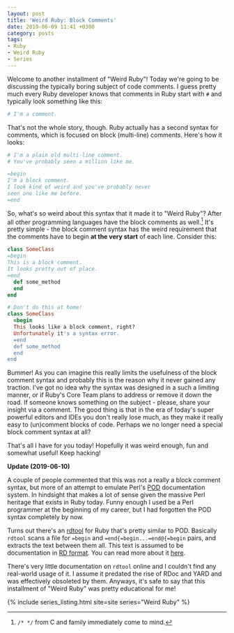 ```yaml
---
layout: post
title: 'Weird Ruby: Block Comments'
date: 2019-06-09 11:41 +0300
category: posts
tags:
- Ruby
- Weird Ruby
- Series
---
```


Welcome to another installment of "Weird Ruby"! Today we're going to be
discussing the typically boring subject of code comments. I guess pretty
much every Ruby developer knows that comments in Ruby start with `#` and
typically look something like this:

``` ruby
# I'm a comment.
```

That's not the whole story, though. Ruby actually has a second syntax for comments,
which is focused on block (multi-line) comments. Here's how it looks:

``` ruby
# I'm a plain old multi-line comment.
# You've probably seen a million like me.

=begin
I'm a block comment.
I look kind of weird and you've probably never
seen one like me before.
=end
```

So, what's so weird about this syntax that it made it to "Weird Ruby"? After all other
programming languages have the block comments as well.[^1] It's pretty simple -
the block comment syntax has the weird requirement that the comments have to
begin **at the very start** of each line. Consider this:

``` ruby
class SomeClass
=begin
This is a block comment.
It looks pretty out of place.
=end
  def some_method
  end
end

# Don't do this at home!
class SomeClass
  =begin
  This looks like a block comment, right?
  Unfortunately it's a syntax error.
  =end
  def some_method
  end
end
```

Bummer! As you can imagine this really limits the usefulness of the block comment syntax and
probably this is the reason why it never gained any traction. I've got no idea why
the syntax was designed in a such a limiting manner, or if Ruby's Core Team plans to address or remove it down the road.
If someone knows something on the subject - please, share your insight via a comment.
The good thing is that in the era of today's super powerful editors and IDEs you don't really
lose much, as they make it really easy to (un)comment blocks of code. Perhaps we no longer
need a special block comment syntax at all?

That's all I have for you today! Hopefully it was weird enough, fun and somewhat useful!
Keep hacking!

**Update (2019-06-10)**

A couple of people commented that this was not a really a block comment syntax, but more of
an attempt to emulate Perl's [POD](https://perldoc.perl.org/perlpod.html) documentation system.
In hindsight that makes a lot of sense given the massive Perl heritage that exists in Ruby today.
Funny enough I used be a Perl programmer at the beginning of my career, but I had forgotten the
POD syntax completely by now.

Turns out there's an [rdtool](https://github.com/uwabami/rdtool) for Ruby that's pretty similar to POD.
Basically `rdtool` scans a file for `=begin` and `=end{=begin...=end@{=begin` pairs, and
extracts the text between them all. This text is assumed to be documentation in
[RD format](https://github.com/uwabami/rdtool/blob/master/doc/rd-draft.rd).
You can read more about it
[here](https://ruby-doc.com/docs/ProgrammingRuby/html/rdtool.html).

There's very little documentation on `rdtool` online and I couldn't find any real-world usage of it.
I assume it predated the rise of RDoc and YARD and was effectively obsoleted by them.
Anyways, it's safe to say that this installment of "Weird Ruby" was pretty educational for me!

{% include series_listing.html site=site series="Weird Ruby" %}

[^1]: `/* */` from C and family immediately come to mind.
